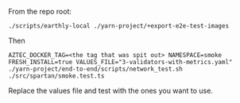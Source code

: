 From the repo root:

```
./scripts/earthly-local ./yarn-project/+export-e2e-test-images
```

Then

```
AZTEC_DOCKER_TAG=<the tag that was spit out> NAMESPACE=smoke FRESH_INSTALL=true VALUES_FILE="3-validators-with-metrics.yaml" ./yarn-project/end-to-end/scripts/network_test.sh ./src/spartan/smoke.test.ts
```

Replace the values file and test with the ones you want to use.
